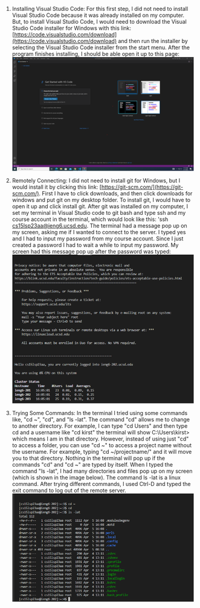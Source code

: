 1. Installing Visual Studio Code:
For this first step, I did not need to install Visual Studio Code because it was already installed on my computer. But, to install Visual Studio Code, I would need to download the Visual Studio Code installer for Windows with this link: [https://code.visualstudio.com/download](https://code.visualstudio.com/download) and then run the installer by selecting the Visual Studio Code installer from the start menu. After the program finishes installing, I should be able open it up to this page: 
![Image](VisCodeLab1.png)



2. Remotely Connecting:
I did not need to install git for Windows, but I would install it by clicking this link: [https://git-scm.com/](https://git-scm.com/). First I have to click downloads, and then click downloads for windows and put git on my desktop folder. To install git, I would have to open it up and click install git. After git was installed on my computer, I set my terminal in Visual Studio code to git bash and type ssh and my course account in the terminal, which would look like this: 'ssh cs15lsp23aa@ieng6.ucsd.edu. The terminal had a message pop up on my screen, asking me if I wanted to connect to the server. I typed yes and I had to input my password from my course account. Since I just created a password I had to wait a while to input my password. My screen had this message pop up after the password was typed:
![Image](CommandsLab1.png)



3. Trying Some Commands:
In the terminal I tried using some commands like, "cd ~", "cd", and "ls -lat". The command "cd" allows me to change to another directory. For example, I can type "cd Users" and then type cd and a username like "cd kirst" the terminal will show C:\Users\kirst> which means I am in that directory. However, instead of using just "cd" to access a folder, you can use "cd ~" to access a project name without the username. For example, typing "cd ~/projectname/" and it will move you to that directory. Nothing in the terminal will pop up if the commands "cd" and "cd ~" are typed by itself. When I typed the command "ls -lat", I had many directories and files pop up on my screen (which is shown in the image below). The command ls -lat is a linux command. After trying different commands, I used Ctrl-D and typed the exit command to log out of the remote server.
![Image](RemoteConnectingLab1.png)
